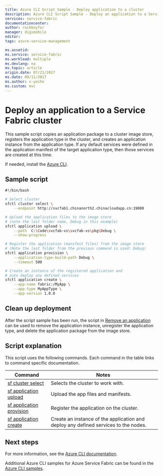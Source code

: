 ```yaml
---
title: Azure CLI Script Sample - Deploy application to a cluster
description: Azure CLI Script Sample - Deploy an application to a Service Fabric cluster.
services: service-fabric
documentationcenter: 
author: rockboyfor
manager: digimobile
editor: 
tags: azure-service-management

ms.assetid: 
ms.service: service-fabric
ms.workload: multiple
ms.devlang: na
ms.topic: article
origin.date: 07/21/2017
ms.date: 09/11/2017
ms.author: v-yeche
ms.custom: mvc
---
```


# Deploy an application to a Service Fabric cluster

This sample script copies an application package to a cluster image store, registers the application type in the cluster, and creates an application instance from the application type.  If any default services were defined in the application manifest of the target application type, then those services are created at this time.

If needed, install the [Azure CLI](../service-fabric-azure-cli-2-0.md).

## Sample script

```sh
﻿#!/bin/bash

# Select cluster
sfctl cluster select \
    --endpoint http://svcfab1.chinanorth2.chinacloudapp.cn:19080

# Upload the application files to the image store
# (note the last folder name, Debug in this example)
sfctl application upload \
    --path  C:\Code\svcfab-vs\svcfab-vs\pkg\Debug \
    --show-progress

# Register the application (manifest files) from the image store
# (Note the last folder from the previous command is used: Debug)
sfctl application provision \
    --application-type-build-path Debug \
    --timeout 500

# Create an instance of the registered application and 
# auto deploy any defined services
sfctl application create \
    --app-name fabric:/MyApp \
    --app-type MyAppType \
    --app-version 1.0.0

```

## Clean up deployment 

After the script sample has been run, the script in [Remove an application](cli-remove-application.md) can be used to remove the application instance, unregister the application type, and delete the application package from the image store.

## Script explanation

This script uses the following commands. Each command in the table links to command specific documentation.

| Command | Notes |
|---|---|
| [sf cluster select](https://docs.microsoft.com/cli/azure/sf/cluster#select) | Selects the cluster to work with. |
| [sf application upload](https://docs.microsoft.com/cli/azure/sf/application#upload) | Upload the app files and manifests. |
| [sf application provision](https://docs.microsoft.com/cli/azure/sf/application#provision) | Register the application on the cluster.|
| [sf application create](https://docs.microsoft.com/cli/azure/sf/application#create) | Create an instance of the application and deploy any defined services to the nodes. |

## Next steps

For more information, see the [Azure CLI documentation](../service-fabric-azure-cli-2-0.md).

Additional Azure CLI samples for Azure Service Fabric can be found in the [Azure CLI samples](../samples-cli.md).

<!--Update_Description: new articles of deploy application with CLI in service fabric -->